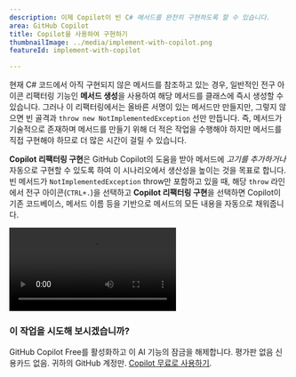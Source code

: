 ```yaml
---
description: 이제 Copilot이 빈 C# 메서드를 완전히 구현하도록 할 수 있습니다.
area: GitHub Copilot
title: Copilot을 사용하여 구현하기
thumbnailImage: ../media/implement-with-copilot.png
featureId: implement-with-copilot

---
```



현재 C# 코드에서 아직 구현되지 않은 메서드를 참조하고 있는 경우, 일반적인 전구 아이콘 리팩터링 기능인 **메서드 생성**을 사용하여 해당 메서드를 클래스에 즉시 생성할 수 있습니다. 그러나 이 리팩터링에서는 올바른 서명이 있는 메서드만 만들지만, 그렇지 않으면 빈 골격과 `throw new NotImplementedException` 선만 만듭니다. 즉, 메서드가 기술적으로 존재하며 메서드를 만들기 위해 더 적은 작업을 수행해야 하지만 메서드를 직접 구현해야 하므로 더 많은 시간이 걸릴 수 있습니다.

**Copilot 리팩터링 구현**은 GitHub Copilot의 도움을 받아 메서드에 *고기를 추가하거나* 자동으로 구현할 수 있도록 하여 이 시나리오에서 생산성을 높이는 것을 목표로 합니다. 빈 메서드가 `NotImplementedException` throw만 포함하고 있을 때, 해당 `throw` 라인에서 전구 아이콘(`CTRL+.`)을 선택하고 **Copilot 리팩터링 구현**을 선택하면 Copilot이 기존 코드베이스, 메서드 이름 등을 기반으로 메서드의 모든 내용을 자동으로 채워줍니다.

![Copilot 리팩터링 구현](../media/implement-with-copilot.mp4)

### 이 작업을 시도해 보시겠습니까?
GitHub Copilot Free를 활성화하고 이 AI 기능의 잠금을 해제합니다.
평가판 없음 신용카드 없음. 귀하의 GitHub 계정만. [Copilot 무료로 사용하기](https://github.com/settings/copilot).
